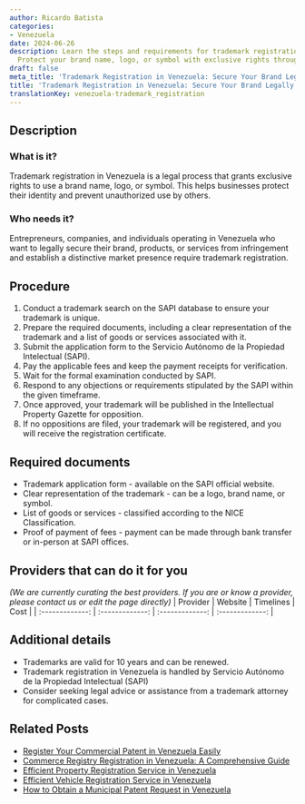 ```yaml
---
author: Ricardo Batista
categories:
- Venezuela
date: 2024-06-26
description: Learn the steps and requirements for trademark registration in Venezuela.
  Protect your brand name, logo, or symbol with exclusive rights through SAPI.
draft: false
meta_title: 'Trademark Registration in Venezuela: Secure Your Brand Legally'
title: 'Trademark Registration in Venezuela: Secure Your Brand Legally'
translationKey: venezuela-trademark_registration
---
```



## Description
### What is it?
Trademark registration in Venezuela is a legal process that grants exclusive rights to use a brand name, logo, or symbol. This helps businesses protect their identity and prevent unauthorized use by others.

### Who needs it?
Entrepreneurs, companies, and individuals operating in Venezuela who want to legally secure their brand, products, or services from infringement and establish a distinctive market presence require trademark registration.

## Procedure

1. Conduct a trademark search on the SAPI database to ensure your trademark is unique.
2. Prepare the required documents, including a clear representation of the trademark and a list of goods or services associated with it.
3. Submit the application form to the Servicio Autónomo de la Propiedad Intelectual (SAPI).
4. Pay the applicable fees and keep the payment receipts for verification.
5. Wait for the formal examination conducted by SAPI.
6. Respond to any objections or requirements stipulated by the SAPI within the given timeframe.
7. Once approved, your trademark will be published in the Intellectual Property Gazette for opposition.
8. If no oppositions are filed, your trademark will be registered, and you will receive the registration certificate.


## Required documents

- Trademark application form - available on the SAPI official website.
- Clear representation of the trademark - can be a logo, brand name, or symbol.
- List of goods or services - classified according to the NICE Classification.
- Proof of payment of fees - payment can be made through bank transfer or in-person at SAPI offices.


## Providers that can do it for you
_(We are currently curating the best providers. If you are or know a provider, please contact us or edit the page directly)_
| Provider        |     Website     |     Timelines    |       Cost      |
| :-------------: | :-------------: |  :-------------: | :-------------: |

## Additional details

- Trademarks are valid for 10 years and can be renewed.
- Trademark registration in Venezuela is handled by Servicio Autónomo de la Propiedad Intelectual (SAPI)
- Consider seeking legal advice or assistance from a trademark attorney for complicated cases.




## Related Posts

- [Register Your Commercial Patent in Venezuela Easily](https://tramitit.com/guides/venezuela/commercial_patent_request/)
- [Commerce Registry Registration in Venezuela: A Comprehensive Guide](https://tramitit.com/guides/venezuela/commerce_registry_registration/)
- [Efficient Property Registration Service in Venezuela](https://tramitit.com/guides/venezuela/property_registration/)
- [Efficient Vehicle Registration Service in Venezuela](https://tramitit.com/guides/venezuela/vehicle_registration/)
- [How to Obtain a Municipal Patent Request in Venezuela](https://tramitit.com/guides/venezuela/municipal_patent_request/)